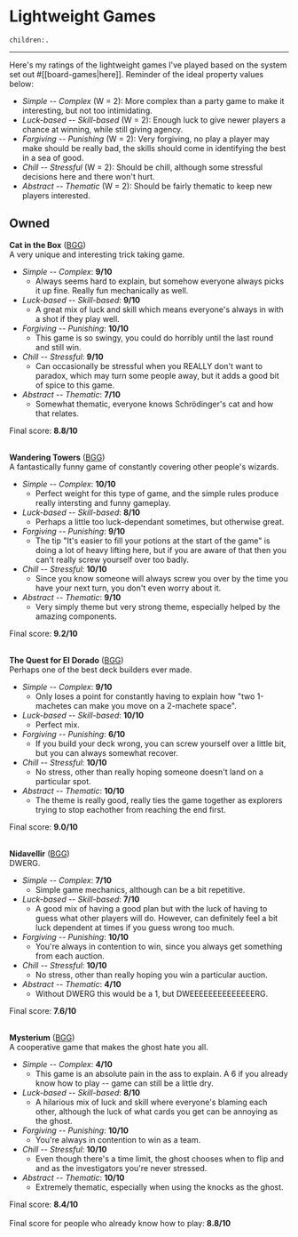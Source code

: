 # Lightweight Games
```query
children:.
```
---

Here's my ratings of the lightweight games I've played based on the system set out #[[board-games|here]]. Reminder of the ideal property values below:

* *Simple -- Complex* (W = 2): More complex than a party game to make it interesting, but not too intimidating.
* *Luck-based -- Skill-based* (W = 2): Enough luck to give newer players a chance at winning, while still giving agency.
* *Forgiving -- Punishing* (W = 2): Very forgiving, no play a player may make should be really bad, the skills should come in identifying the best in a sea of good.
* *Chill -- Stressful* (W = 2): Should be chill, although some stressful decisions here and there won't hurt.
* *Abstract -- Thematic* (W = 2): Should be fairly thematic to keep new players interested.

## Owned
**Cat in the Box** ([BGG](https://boardgamegeek.com/boardgame/345972/cat-box-deluxe-edition))<br>
A very unique and interesting trick taking game.
* *Simple -- Complex*: **9/10**
  * Always seems hard to explain, but somehow everyone always picks it up fine. Really fun mechanically as well.
* *Luck-based -- Skill-based*: **9/10**
  * A great mix of luck and skill which means everyone's always in with a shot if they play well.
* *Forgiving -- Punishing*: **10/10**
  * This game is so swingy, you could do horribly until the last round and still win.
* *Chill -- Stressful*: **9/10**
  * Can occasionally be stressful when you REALLY don't want to paradox, which may turn some people away, but it adds a good bit of spice to this game.
* *Abstract -- Thematic*: **7/10**
  * Somewhat thematic, everyone knows Schrödinger's cat and how that relates.

Final score: **8.8/10**<br><br>

**Wandering Towers** ([BGG](https://boardgamegeek.com/boardgame/355483/wandering-towers))<br>
A fantastically funny game of constantly covering other people's wizards.
* *Simple -- Complex*: **10/10**
  * Perfect weight for this type of game, and the simple rules produce really intersting and funny gameplay.
* *Luck-based -- Skill-based*: **8/10**
  * Perhaps a little too luck-dependant sometimes, but otherwise great.
* *Forgiving -- Punishing*: **9/10**
  * The tip "It's easier to fill your potions at the start of the game" is doing a lot of heavy lifting here, but if you are aware of that then you can't really screw yourself over too badly.
* *Chill -- Stressful*: **10/10**
  * Since you know someone will always screw you over by the time you have your next turn, you don't even worry about it.
* *Abstract -- Thematic*: **9/10**
  * Very simply theme but very strong theme, especially helped by the amazing components.

Final score: **9.2/10**<br><br>

**The Quest for El Dorado** ([BGG](https://boardgamegeek.com/boardgame/217372/quest-el-dorado))<br>
Perhaps one of the best deck builders ever made.
* *Simple -- Complex*: **9/10**
  * Only loses a point for constantly having to explain how "two 1-machetes can make you move on a 2-machete space".
* *Luck-based -- Skill-based*: **10/10**
  * Perfect mix.
* *Forgiving -- Punishing*: **6/10**
  * If you build your deck wrong, you can screw yourself over a little bit, but you can always somewhat recover.
* *Chill -- Stressful*: **10/10**
  * No stress, other than really hoping someone doesn't land on a particular spot.
* *Abstract -- Thematic*: **10/10**
  * The theme is really good, really ties the game together as explorers trying to stop eachother from reaching the end first.

Final score: **9.0/10**<br><br>

**Nidavellir** ([BGG](https://boardgamegeek.com/boardgame/293014/nidavellir))<br>
DWERG.
* *Simple -- Complex*: **7/10**
  * Simple game mechanics, although can be a bit repetitive.
* *Luck-based -- Skill-based*: **7/10**
  * A good mix of having a good plan but with the luck of having to guess what other players will do. However, can definitely feel a bit luck dependent at times if you guess wrong too much.
* *Forgiving -- Punishing*: **10/10**
  * You're always in contention to win, since you always get something from each auction.
* *Chill -- Stressful*: **10/10**
  * No stress, other than really hoping you win a particular auction.
* *Abstract -- Thematic*: **4/10**
  * Without DWERG this would be a 1, but DWEEEEEEEEEEEEEERG.

Final score: **7.6/10**<br><br>

**Mysterium** ([BGG](https://boardgamegeek.com/boardgame/181304/mysterium))<br>
A cooperative game that makes the ghost hate you all.
* *Simple -- Complex*: **4/10**
  * This game is an absolute pain in the ass to explain. A 6 if you already know how to play -- game can still be a little dry.
* *Luck-based -- Skill-based*: **8/10**
  * A hilarious mix of luck and skill where everyone's blaming each other, although the luck of what cards you get can be annoying as the ghost.
* *Forgiving -- Punishing*: **10/10**
  * You're always in contention to win as a team.
* *Chill -- Stressful*: **10/10**
  * Even though there's a time limit, the ghost chooses when to flip and and as the investigators you're never stressed.
* *Abstract -- Thematic*: **10/10**
  * Extremely thematic, especially when using the knocks as the ghost.

Final score: **8.4/10**<br><br>
Final score for people who already know how to play: **8.8/10**<br><br>

